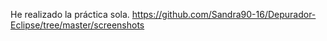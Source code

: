 He realizado la práctica sola.
https://github.com/Sandra90-16/Depurador-Eclipse/tree/master/screenshots
